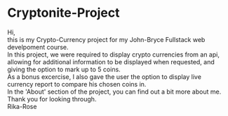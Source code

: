 # Cryptonite-Project

Hi, <br>
this is my Crypto-Currency project for my John-Bryce Fullstack web develpoment course.<br>
In this project, we were required to display crypto currencies from an api,<br>
allowing for additional information to be displayed when requested, and giving the option to mark up to 5 coins.<br>
As a bonus excercise, I also gave the user the option to display live currency report to compare his chosen coins in.<br>
In the 'About' section of the project, you can find out a bit more about me.<br>
Thank you for looking through.<br>
Rika-Rose
